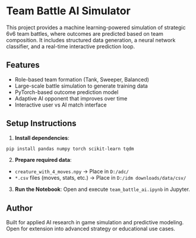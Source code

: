 # Team Battle AI Simulator

This project provides a machine learning-powered simulation of strategic 6v6 team battles, where outcomes are predicted based on team composition. It includes structured data generation, a neural network classifier, and a real-time interactive prediction loop.

## Features

- Role-based team formation (Tank, Sweeper, Balanced)
- Large-scale battle simulation to generate training data
- PyTorch-based outcome prediction model
- Adaptive AI opponent that improves over time
- Interactive user vs AI match interface

## Setup Instructions

1. **Install dependencies**:
```bash
pip install pandas numpy torch scikit-learn tqdm
```

2. **Prepare required data**:
- `creature_with_4_moves.npy` → Place in `D:/adc/`
- `*.csv` files (moves, stats, etc.) → Place in `D:/idm downloads/data/csv/`

3. **Run the Notebook**:
Open and execute `team_battle_ai.ipynb` in Jupyter.

## Author

Built for applied AI research in game simulation and predictive modeling. Open for extension into advanced strategy or educational use cases.
